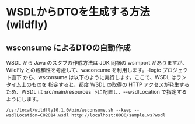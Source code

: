 # WSDLからDTOを生成する方法(wildfly)

## wsconsume によるDTOの自動作成
WSDL から Java のスタブの作成方法は JDK 同梱の wsimport がありますが、
WildFly との親和性を考慮して、wsconcume を利用します。-logic プロジェクト直下
から、wsconsume は以下のように実行します。ここで、WSDL はランタイム上のものを
指定すると、都度 WSDL の取得の HTTP アクセスが発生するため、WSDL は src/main/resources
下に配置し、--wsdlLocation で指定するようにします。

```
/usr/local/wildfly10.1.0/bin/wsconsume.sh --keep --wsdlLocation=CO2014.wsdl http://localhost:8080/sample.ws?wsdl

```